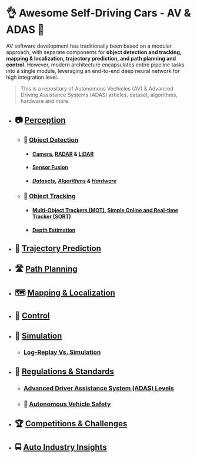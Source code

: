 # :ok_hand: Awesome Self-Driving Cars - AV & ADAS :car:

AV software development has traditionally been based on a modular approach, with separate components for **object detection and tracking, mapping & localization, trajectory prediction, and path planning and control**. However, modern architecture encapsulates entire pipeline tasks into a single module, leveraging an end-to-end deep neural network for high integration level.

> This is a repository of Autonomous Vechicles (AV) & Advanced Driving Assistance Systems (ADAS) articles, dataset, algorithms, hardware and more.

- ## :camera: [Perception](docs/perception.md)

  - ### :vertical_traffic_light: [Object Detection]()

    - #### [Camera](), [RADAR]() & [LiDAR]()

    - #### [Sensor Fusion]()

    - ##### [Datasets](), [Algorithms]() & [Hardware]()

  - ### :minibus: [Object Tracking]() 

    - #### [Multi-Object Trackers (MOT)](), [Simple Online and Real-time Tracker (SORT)]()

    - #### [Depth Estimation]()

- ## :blue_car: [Trajectory Prediction](docs/prediction.md)

- ## :motorway: [Path Planning](docs/docs/planning.md)

- ## :world_map: [Mapping & Localization](docs/mapping.md)

- ## :compass: [Control](control.md)

- ## :city_sunset: [Simulation](docs/simulation.md)

  - ### [Log-Replay Vs. Simulation]()

- ## :medal_sports: [Regulations & Standards](docs/regulations.md)

  - ### [Advanced Driver Assistance System (ADAS) Levels]()

  - ### :safety_vest: [Autonomous Vehicle Safety]()

- ## :trophy: [Competitions & Challenges](docs/competitons.md)

- ## :oncoming_bus: [Auto Industry Insights]()
